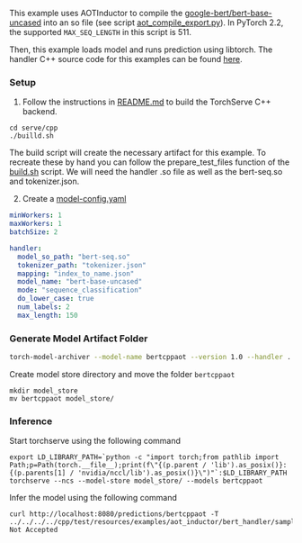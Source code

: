 This example uses AOTInductor to compile the [google-bert/bert-base-uncased](https://huggingface.co/google-bert/bert-base-uncased) into an so file (see script [aot_compile_export.py](aot_compile_export.py)). In PyTorch 2.2, the supported `MAX_SEQ_LENGTH` in this script is 511.

Then, this example loads model and runs prediction using libtorch. The handler C++ source code for this examples can be found [here](src).

### Setup
1. Follow the instructions in [README.md](../../../../cpp/README.md) to build the TorchServe C++ backend.

```
cd serve/cpp
./builld.sh
```

The build script will create the necessary artifact for this example.
To recreate these by hand you can follow the prepare_test_files function of the [build.sh](../../../../cpp/build.sh) script.
We will need the handler .so file as well as the bert-seq.so and tokenizer.json.

2. Create a [model-config.yaml](model-config.yaml)

```yaml
minWorkers: 1
maxWorkers: 1
batchSize: 2

handler:
  model_so_path: "bert-seq.so"
  tokenizer_path: "tokenizer.json"
  mapping: "index_to_name.json"
  model_name: "bert-base-uncased"
  mode: "sequence_classification"
  do_lower_case: true
  num_labels: 2
  max_length: 150
```

### Generate Model Artifact Folder

```bash
torch-model-archiver --model-name bertcppaot --version 1.0 --handler ../../../../cpp/_build/test/resources/examples/aot_inductor/bert_handler/libbert_handler:BertCppHandler --runtime LSP --extra-files index_to_name.json,../../../../cpp/_build/test/resources/examples/aot_inductor/bert_handler/bert-seq.so,../../../../cpp/_build/test/resources/examples/aot_inductor/bert_handler/tokenizer.json  --config-file model-config.yaml --archive-format no-archive
```

Create model store directory and move the folder `bertcppaot`

```
mkdir model_store
mv bertcppaot model_store/
```

### Inference

Start torchserve using the following command

```
export LD_LIBRARY_PATH=`python -c "import torch;from pathlib import Path;p=Path(torch.__file__);print(f\"{(p.parent / 'lib').as_posix()}:{(p.parents[1] / 'nvidia/nccl/lib').as_posix()}\")"`:$LD_LIBRARY_PATH
torchserve --ncs --model-store model_store/ --models bertcppaot
```

Infer the model using the following command

```
curl http://localhost:8080/predictions/bertcppaot -T ../../../../cpp/test/resources/examples/aot_inductor/bert_handler/sample_text.txt
Not Accepted
```
